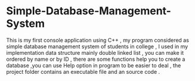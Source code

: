 # Simple-Database-Management-System

This is my first console application using C++ , my program considered as simple database management system of students  in college ,
I used in my implementation data structure mainly double linked list , you can make it ordered by name or by ID , 
there are some functions help you to create a database ,you can use Help option in program to be easier to  deal ,
the project folder contains an  executable file and an source code .
